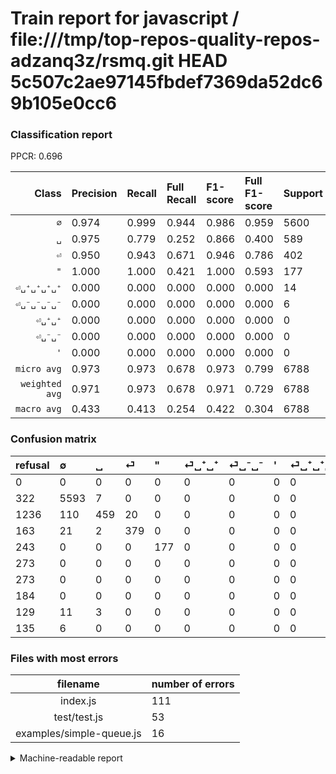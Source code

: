 # Train report for javascript / file:///tmp/top-repos-quality-repos-adzanq3z/rsmq.git HEAD 5c507c2ae97145fbdef7369da52dc69b105e0cc6

### Classification report

PPCR: 0.696

| Class | Precision | Recall | Full Recall | F1-score | Full F1-score | Support | Full Support | PPCR |
|------:|:----------|:-------|:------------|:---------|:---------|:--------|:-------------|:-----|
| `∅` | 0.974| 0.999| 0.944| 0.986| 0.959| 5600| 5922| 0.946 |
| `␣` | 0.975| 0.779| 0.252| 0.866| 0.400| 589| 1825| 0.323 |
| `⏎` | 0.950| 0.943| 0.671| 0.946| 0.786| 402| 565| 0.712 |
| `"` | 1.000| 1.000| 0.421| 1.000| 0.593| 177| 420| 0.421 |
| `⏎␣⁺␣⁺␣⁺␣⁺` | 0.000| 0.000| 0.000| 0.000| 0.000| 14| 143| 0.098 |
| `⏎␣⁻␣⁻␣⁻␣⁻` | 0.000| 0.000| 0.000| 0.000| 0.000| 6| 141| 0.043 |
| `⏎␣⁺␣⁺` | 0.000| 0.000| 0.000| 0.000| 0.000| 0| 273| 0.000 |
| `⏎␣⁻␣⁻` | 0.000| 0.000| 0.000| 0.000| 0.000| 0| 273| 0.000 |
| `'` | 0.000| 0.000| 0.000| 0.000| 0.000| 0| 184| 0.000 |
| `micro avg` | 0.973| 0.973| 0.678| 0.973| 0.799| 6788| 9746| 0.696 |
| `weighted avg` | 0.971| 0.973| 0.678| 0.971| 0.729| 6788| 9746| 0.696 |
| `macro avg` | 0.433| 0.413| 0.254| 0.422| 0.304| 6788| 9746| 0.696 |

### Confusion matrix

|refusal|  ∅| ␣| ⏎| "| ⏎␣⁺␣⁺| ⏎␣⁻␣⁻| '| ⏎␣⁺␣⁺␣⁺␣⁺| ⏎␣⁻␣⁻␣⁻␣⁻| 
|:---|:---|:---|:---|:---|:---|:---|:---|:---|:---|
|0 |0 |0 |0 |0 |0 |0 |0 |0 |0 |
|322 |5593 |7 |0 |0 |0 |0 |0 |0 |0 |
|1236 |110 |459 |20 |0 |0 |0 |0 |0 |0 |
|163 |21 |2 |379 |0 |0 |0 |0 |0 |0 |
|243 |0 |0 |0 |177 |0 |0 |0 |0 |0 |
|273 |0 |0 |0 |0 |0 |0 |0 |0 |0 |
|273 |0 |0 |0 |0 |0 |0 |0 |0 |0 |
|184 |0 |0 |0 |0 |0 |0 |0 |0 |0 |
|129 |11 |3 |0 |0 |0 |0 |0 |0 |0 |
|135 |6 |0 |0 |0 |0 |0 |0 |0 |0 |

### Files with most errors

| filename | number of errors|
|:----:|:-----|
| index.js | 111 |
| test/test.js | 53 |
| examples/simple-queue.js | 16 |

<details>
    <summary>Machine-readable report</summary>
```json
{
  "cl_report": {"\"": {"f1-score": 1.0, "precision": 1.0, "recall": 1.0, "support": 177}, "\u0027": {"f1-score": 0.0, "precision": 0.0, "recall": 0.0, "support": 0}, "macro avg": {"f1-score": 0.42207640159523413, "precision": 0.43317972208708383, "recall": 0.41342477740518313, "support": 6788}, "micro avg": {"f1-score": 0.9734826163818502, "precision": 0.9734826163818503, "recall": 0.9734826163818503, "support": 6788}, "weighted avg": {"f1-score": 0.9709751386919491, "precision": 0.9706066825934088, "recall": 0.9734826163818503, "support": 6788}, "\u2205": {"f1-score": 0.9863327748875761, "precision": 0.9742205190733322, "recall": 0.99875, "support": 5600}, "\u23ce": {"f1-score": 0.9463171036204744, "precision": 0.949874686716792, "recall": 0.9427860696517413, "support": 402}, "\u23ce\u2423\u207a\u2423\u207a": {"f1-score": 0.0, "precision": 0.0, "recall": 0.0, "support": 0}, "\u23ce\u2423\u207a\u2423\u207a\u2423\u207a\u2423\u207a": {"f1-score": 0.0, "precision": 0.0, "recall": 0.0, "support": 14}, "\u23ce\u2423\u207b\u2423\u207b": {"f1-score": 0.0, "precision": 0.0, "recall": 0.0, "support": 0}, "\u23ce\u2423\u207b\u2423\u207b\u2423\u207b\u2423\u207b": {"f1-score": 0.0, "precision": 0.0, "recall": 0.0, "support": 6}, "\u2423": {"f1-score": 0.8660377358490566, "precision": 0.9745222929936306, "recall": 0.7792869269949066, "support": 589}},
  "cl_report_full": {"\"": {"f1-score": 0.592964824120603, "precision": 1.0, "recall": 0.42142857142857143, "support": 420}, "\u0027": {"f1-score": 0.0, "precision": 0.0, "recall": 0.0, "support": 184}, "macro avg": {"f1-score": 0.3042443437681364, "precision": 0.43317972208708383, "recall": 0.25424181392945283, "support": 9746}, "micro avg": {"f1-score": 0.7993226079593566, "precision": 0.9734826163818503, "recall": 0.6780217525138519, "support": 9746}, "weighted avg": {"f1-score": 0.728790216185304, "precision": 0.8726160780484955, "recall": 0.6780217525138519, "support": 9746}, "\u2205": {"f1-score": 0.9591014318785904, "precision": 0.9742205190733322, "recall": 0.9444444444444444, "support": 5922}, "\u23ce": {"f1-score": 0.7863070539419087, "precision": 0.949874686716792, "recall": 0.6707964601769911, "support": 565}, "\u23ce\u2423\u207a\u2423\u207a": {"f1-score": 0.0, "precision": 0.0, "recall": 0.0, "support": 273}, "\u23ce\u2423\u207a\u2423\u207a\u2423\u207a\u2423\u207a": {"f1-score": 0.0, "precision": 0.0, "recall": 0.0, "support": 143}, "\u23ce\u2423\u207b\u2423\u207b": {"f1-score": 0.0, "precision": 0.0, "recall": 0.0, "support": 273}, "\u23ce\u2423\u207b\u2423\u207b\u2423\u207b\u2423\u207b": {"f1-score": 0.0, "precision": 0.0, "recall": 0.0, "support": 141}, "\u2423": {"f1-score": 0.3998257839721255, "precision": 0.9745222929936306, "recall": 0.2515068493150685, "support": 1825}},
  "ppcr": 0.6964908680484301
}
```
</details>
